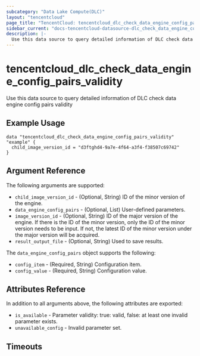 ```yaml
---
subcategory: "Data Lake Compute(DLC)"
layout: "tencentcloud"
page_title: "TencentCloud: tencentcloud_dlc_check_data_engine_config_pairs_validity"
sidebar_current: "docs-tencentcloud-datasource-dlc_check_data_engine_config_pairs_validity"
description: |-
  Use this data source to query detailed information of DLC check data engine config pairs validity
---
```


# tencentcloud_dlc_check_data_engine_config_pairs_validity

Use this data source to query detailed information of DLC check data engine config pairs validity

## Example Usage

```hcl
data "tencentcloud_dlc_check_data_engine_config_pairs_validity" "example" {
  child_image_version_id = "d3ftghd4-9a7e-4f64-a3f4-f38507c69742"
}
```

## Argument Reference

The following arguments are supported:

* `child_image_version_id` - (Optional, String) ID of the minor version of the engine.
* `data_engine_config_pairs` - (Optional, List) User-defined parameters.
* `image_version_id` - (Optional, String) ID of the major version of the engine. If there is the ID of the minor version, only the ID of the minor version needs to be input. If not, the latest ID of the minor version under the major version will be acquired.
* `result_output_file` - (Optional, String) Used to save results.

The `data_engine_config_pairs` object supports the following:

* `config_item` - (Required, String) Configuration item.
* `config_value` - (Required, String) Configuration value.

## Attributes Reference

In addition to all arguments above, the following attributes are exported:

* `is_available` - Parameter validity: true: valid, false: at least one invalid parameter exists.
* `unavailable_config` - Invalid parameter set.


## Timeouts

<no value>


